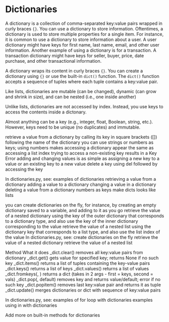 # Dictionaries

A dictionary is a collection of comma-separated key:value pairs wrapped in curly braces `{}`. You can use a dictionary to store information. Oftentimes, a dictionary is used to store multiple properties for a single item. For instance, it is common to use a dictionary to store information about a user. A user dictionary might have keys for first name, last name, email, and other user information. Another example of using a dictionary is for a transaction. A transaction dictionary might have keys for seller, buyer, price, date purchase, and other transactional information. 

A dictionary wraps its content in curly braces `{}`. You can create a dictionary using `{}` or use the built-in `dict()` function. The `dict()` function accepts a sequence of tuples where each tuple contains a key:value pair.

Like lists, dictionaries are mutable (can be changed), dynamic (can grow and shrink in size), and can be nested (i.e., one inside another)

Unlike lists, dictionaries are not accessed by index. Instead, you use keys to access the contents inside a dictonary. 

Almost anything can be a key (e.g., integer, float, Boolean, string, etc.). However, keys need to be unique (no duplicates) and immutable.


retrieve a value from a dictionary by calling its key in square brackets ([]) following the name of the dictionary
you can use strings or numbers as keys; using numbers makes accessing a dictionary appear the same as accessing a list index
trying to access a non-existing key results in a Key Error
adding and changing values is as simple as assigning a new key to a value or an existing key to a new value
delete a key using del followed by accessing the key

In dictionaries.py, see:
examples of dictionaries
retrieving a value from a dictionary
adding a value to a dictionary
changing a value in a dictionary
deleting a value from a dictionary
numbers as keys make dicts looks like lists

you can create dictionaries on the fly, for instance, by creating an empty dictionary saved to a variable, and adding to it as you go
retrieve the value of a nested dictionary using the key of the outer dictionary that corresponds to a dictionary type, and also use the key of the inner dictionary corresponding to the value
retrieve the value of a nested list using the dictionary key that corresponds to a list type, and also use the list index of the value
In dictionaries.py, see:
create dictionaries on the fly
retrieve the value of a nested dictionary
retrieve the value of a nested list

 Method
What it does
_dict.clear()
removes all key:value pairs from dictionary
_dict.get(<key>)
gets value for specified key; returns None if no such key
_dict.items()
returns a list of tuples containing the key-value pairs
_dict.keys()
returns a list of keys
_dict.values()
returns a list of values
_dict.fromkeys(<k>, <v>)
returns a dict (takes in 2 args - first = keys, second = vals)
_dict.pop(<key>, default)
removes key and returns value/default; error if no such key
_dict.popitem()
removes last key:value pair and returns it as tuple
_dict.update(<obj>)
merges dictionaries or dict with sequence of key:value pairs

In dictionaries.py, see:
examples of for loop with dictionaries
examples using in with dictionaries

Add more on built-in methods for dictionaries
